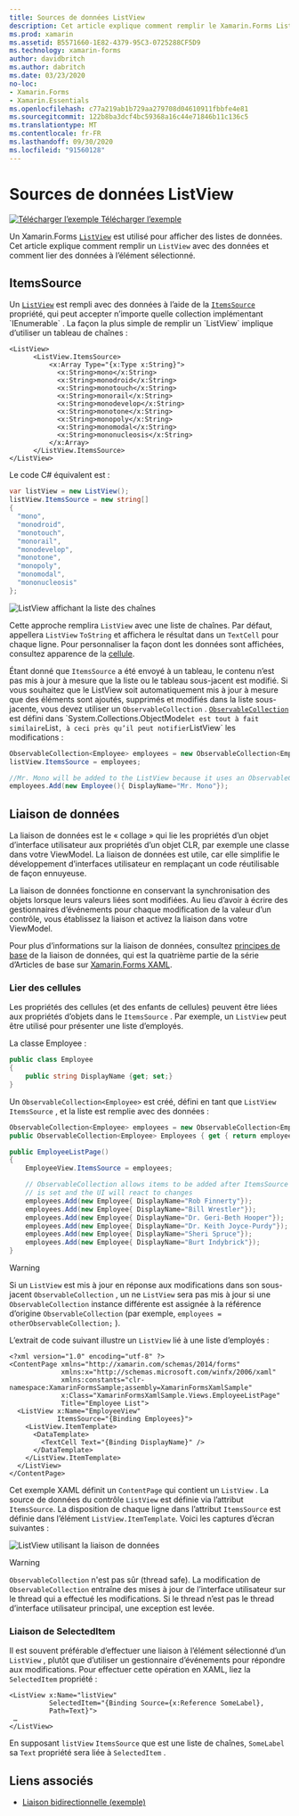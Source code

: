 ```yaml
---
title: Sources de données ListView
description: Cet article explique comment remplir le Xamarin.Forms ListView avec des données et comment utiliser la liaison de données avec un ListView.
ms.prod: xamarin
ms.assetid: B5571660-1E82-4379-95C3-0725288CF5D9
ms.technology: xamarin-forms
author: davidbritch
ms.author: dabritch
ms.date: 03/23/2020
no-loc:
- Xamarin.Forms
- Xamarin.Essentials
ms.openlocfilehash: c77a219ab1b729aa279708d04610911fbbfe4e81
ms.sourcegitcommit: 122b8ba3dcf4bc59368a16c44e71846b11c136c5
ms.translationtype: MT
ms.contentlocale: fr-FR
ms.lasthandoff: 09/30/2020
ms.locfileid: "91560128"
---
```

# <a name="listview-data-sources"></a>Sources de données ListView

[![Télécharger l’exemple](~/media/shared/download.png) Télécharger l’exemple](https://docs.microsoft.com/samples/xamarin/xamarin-forms-samples/userinterface-listview-switchentrytwobinding)

Un Xamarin.Forms [`ListView`](xref:Xamarin.Forms.ListView) est utilisé pour afficher des listes de données. Cet article explique comment remplir un `ListView` avec des données et comment lier des données à l’élément sélectionné.

## <a name="itemssource"></a>ItemsSource

Un [`ListView`](xref:Xamarin.Forms.ListView) est rempli avec des données à l’aide de la [`ItemsSource`](xref:Xamarin.Forms.ItemsView`1.ItemsSource) propriété, qui peut accepter n’importe quelle collection implémentant `IEnumerable` . La façon la plus simple de remplir un `ListView` implique d’utiliser un tableau de chaînes :

```xaml
<ListView>
      <ListView.ItemsSource>
          <x:Array Type="{x:Type x:String}">
            <x:String>mono</x:String>
            <x:String>monodroid</x:String>
            <x:String>monotouch</x:String>
            <x:String>monorail</x:String>
            <x:String>monodevelop</x:String>
            <x:String>monotone</x:String>
            <x:String>monopoly</x:String>
            <x:String>monomodal</x:String>
            <x:String>mononucleosis</x:String>
          </x:Array>
      </ListView.ItemsSource>
</ListView>
```

Le code C# équivalent est :

```csharp
var listView = new ListView();
listView.ItemsSource = new string[]
{
  "mono",
  "monodroid",
  "monotouch",
  "monorail",
  "monodevelop",
  "monotone",
  "monopoly",
  "monomodal",
  "mononucleosis"
};
```

![ListView affichant la liste des chaînes](data-and-databinding-images/itemssource-simple.png)

Cette approche remplira `ListView` avec une liste de chaînes. Par défaut, appellera `ListView` `ToString` et affichera le résultat dans un `TextCell` pour chaque ligne. Pour personnaliser la façon dont les données sont affichées, consultez apparence de la [cellule](~/xamarin-forms/user-interface/listview/customizing-cell-appearance.md).

Étant donné que `ItemsSource` a été envoyé à un tableau, le contenu n’est pas mis à jour à mesure que la liste ou le tableau sous-jacent est modifié. Si vous souhaitez que le ListView soit automatiquement mis à jour à mesure que des éléments sont ajoutés, supprimés et modifiés dans la liste sous-jacente, vous devez utiliser un `ObservableCollection` . [`ObservableCollection`](xref:System.Collections.ObjectModel.ObservableCollection`1) est défini dans `System.Collections.ObjectModel` et est tout à fait similaire `List` , à ceci près qu’il peut notifier `ListView` les modifications :

```csharp
ObservableCollection<Employee> employees = new ObservableCollection<Employee>();
listView.ItemsSource = employees;

//Mr. Mono will be added to the ListView because it uses an ObservableCollection
employees.Add(new Employee(){ DisplayName="Mr. Mono"});
```

## <a name="data-binding"></a>Liaison de données

La liaison de données est le « collage » qui lie les propriétés d’un objet d’interface utilisateur aux propriétés d’un objet CLR, par exemple une classe dans votre ViewModel. La liaison de données est utile, car elle simplifie le développement d’interfaces utilisateur en remplaçant un code réutilisable de façon ennuyeuse.

La liaison de données fonctionne en conservant la synchronisation des objets lorsque leurs valeurs liées sont modifiées. Au lieu d’avoir à écrire des gestionnaires d’événements pour chaque modification de la valeur d’un contrôle, vous établissez la liaison et activez la liaison dans votre ViewModel.

Pour plus d’informations sur la liaison de données, consultez [principes de base](~/xamarin-forms/xaml/xaml-basics/data-binding-basics.md) de la liaison de données, qui est la quatrième partie de la série d’Articles de base sur [ Xamarin.Forms XAML](~/xamarin-forms/xaml/xaml-basics/index.md).

### <a name="binding-cells"></a>Lier des cellules

Les propriétés des cellules (et des enfants de cellules) peuvent être liées aux propriétés d’objets dans le `ItemsSource` . Par exemple, un `ListView` peut être utilisé pour présenter une liste d’employés.

La classe Employee :

```csharp
public class Employee
{
    public string DisplayName {get; set;}
}
```

Un `ObservableCollection<Employee>` est créé, défini en tant que `ListView` `ItemsSource` , et la liste est remplie avec des données :

```csharp
ObservableCollection<Employee> employees = new ObservableCollection<Employee>();
public ObservableCollection<Employee> Employees { get { return employees; }}

public EmployeeListPage()
{
    EmployeeView.ItemsSource = employees;

    // ObservableCollection allows items to be added after ItemsSource
    // is set and the UI will react to changes
    employees.Add(new Employee{ DisplayName="Rob Finnerty"});
    employees.Add(new Employee{ DisplayName="Bill Wrestler"});
    employees.Add(new Employee{ DisplayName="Dr. Geri-Beth Hooper"});
    employees.Add(new Employee{ DisplayName="Dr. Keith Joyce-Purdy"});
    employees.Add(new Employee{ DisplayName="Sheri Spruce"});
    employees.Add(new Employee{ DisplayName="Burt Indybrick"});
}
```

> [!WARNING]
> Si un `ListView` est mis à jour en réponse aux modifications dans son sous-jacent `ObservableCollection` , un ne `ListView` sera pas mis à jour si une `ObservableCollection` instance différente est assignée à la référence d’origine `ObservableCollection` (par exemple, `employees = otherObservableCollection;` ).

L’extrait de code suivant illustre un `ListView` lié à une liste d’employés :

```xaml
<?xml version="1.0" encoding="utf-8" ?>
<ContentPage xmlns="http://xamarin.com/schemas/2014/forms"
             xmlns:x="http://schemas.microsoft.com/winfx/2006/xaml"
             xmlns:constants="clr-namespace:XamarinFormsSample;assembly=XamarinFormsXamlSample"
             x:Class="XamarinFormsXamlSample.Views.EmployeeListPage"
             Title="Employee List">
  <ListView x:Name="EmployeeView"
            ItemsSource="{Binding Employees}">
    <ListView.ItemTemplate>
      <DataTemplate>
        <TextCell Text="{Binding DisplayName}" />
      </DataTemplate>
    </ListView.ItemTemplate>
  </ListView>
</ContentPage>
```

Cet exemple XAML définit un `ContentPage` qui contient un `ListView` . La source de données du contrôle `ListView` est définie via l’attribut `ItemsSource`. La disposition de chaque ligne dans l’attribut `ItemsSource` est définie dans l’élément `ListView.ItemTemplate`. Voici les captures d’écran suivantes :

![ListView utilisant la liaison de données](data-and-databinding-images/bound-data.png)

> [!WARNING]
> `ObservableCollection` n'est pas sûr (thread safe). La modification de `ObservableCollection` entraîne des mises à jour de l’interface utilisateur sur le thread qui a effectué les modifications. Si le thread n’est pas le thread d’interface utilisateur principal, une exception est levée.

### <a name="binding-selecteditem"></a>Liaison de SelectedItem

Il est souvent préférable d’effectuer une liaison à l’élément sélectionné d’un `ListView` , plutôt que d’utiliser un gestionnaire d’événements pour répondre aux modifications. Pour effectuer cette opération en XAML, liez la `SelectedItem` propriété :

```xaml
<ListView x:Name="listView"
          SelectedItem="{Binding Source={x:Reference SomeLabel},
          Path=Text}">
 …
</ListView>
```

En supposant `listView` `ItemsSource` que est une liste de chaînes, `SomeLabel` sa `Text` propriété sera liée à `SelectedItem` .

## <a name="related-links"></a>Liens associés

- [Liaison bidirectionnelle (exemple)](/samples/xamarin/xamarin-forms-samples/userinterface-listview-switchentrytwobinding)